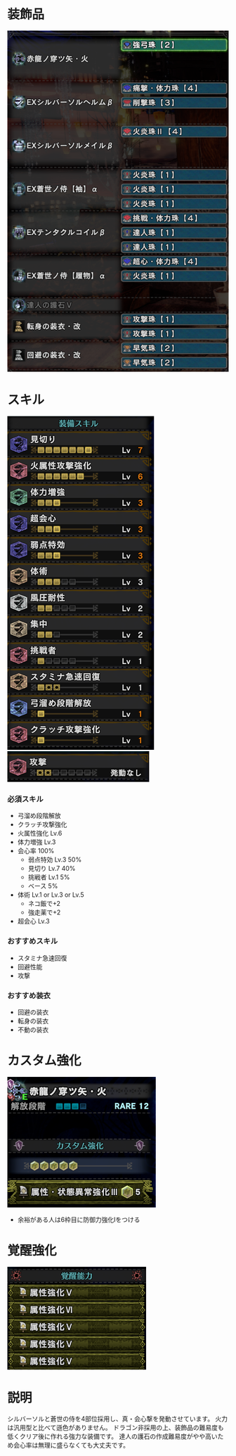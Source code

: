 # 装飾品
!["画像が読み込まれてないよ"](/images/14_4_1_jewels.png)


# スキル
!["画像が読み込まれてないよ"](/images/14_4_1_skills_1.png) !["画像が読み込まれてないよ"](/images/14_4_1_skills_2.png)

### 必須スキル
- 弓溜め段階解放
- クラッチ攻撃強化
- 火属性強化 Lv.6
- 体力増強 Lv.3
- 会心率 100%
  - 弱点特効 Lv.3 50%
  - 見切り Lv.7 40%
  - 挑戦者 Lv.1 5%
  - ベース 5%
- 体術 Lv.1 or Lv.3 or Lv.5
  - ネコ飯で+2
  - 強走薬で+2
- 超会心 Lv.3

### おすすめスキル
- スタミナ急速回復
- 回避性能
- 攻撃

### おすすめ装衣
- 回避の装衣
- 転身の装衣
- 不動の装衣


# カスタム強化
!["画像が読み込まれてないよ"](/images/14_4_1_augmentations.png)

- 余裕がある人は6枠目に防御力強化Ⅰをつける


# 覚醒強化
!["画像が読み込まれてないよ"](/images/14_4_1_awakened_abilities.png)


# 説明
シルバーソルと蒼世の侍を4部位採用し、真・会心撃を発動させています。
火力は汎用型と比べて遜色がありません。
ドラゴン非採用の上、装飾品の難易度も低くクリア後に作れる強力な装備です。
達人の護石の作成難易度がやや高いため会心率は無理に盛らなくても大丈夫です。
